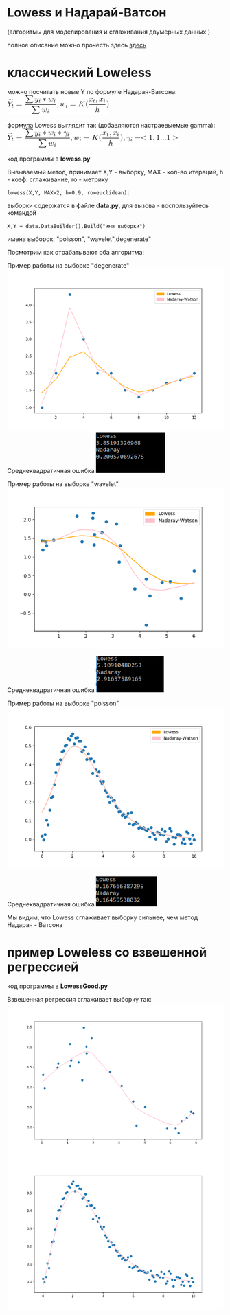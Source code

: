 # Lowess и Надарай-Ватсон
(алгоритмы для моделирования и сглаживания двумерных данных )

полное описание можно прочесть здесь [здесь]( http://www.machinelearning.ru/wiki/index.php?title=%D0%90%D0%BB%D0%B3%D0%BE%D1%80%D0%B8%D1%82%D0%BC_LOWESS)


# классический Loweless

можно посчитать новые Y по формуле Надарая-Ватсона:
![](https://raw.githubusercontent.com/okiochan/Lowess/master/h1.gif)

формула Lowess выглядит так (добавляются настраевыемые gamma): 
![](https://raw.githubusercontent.com/okiochan/Lowess/master/h2.gif)

код программы в **lowess.py**

Вызываемый метод, принимает X,Y - выборку, MAX - кол-во итераций, h - коэф. сглаживание, ro - метрику
```
lowess(X,Y, MAX=2, h=0.9, ro=euclidean):
```
выборки содержатся в файле **data.py**, для вызова - воспользуйтесь командой 
```
X,Y = data.DataBuilder().Build("имя выборки")
```
имена выборок: "poisson", "wavelet",degenerate"

Посмотрим как отрабатывают оба алгоритма:

Пример работы на выборке "degenerate"
![](https://raw.githubusercontent.com/okiochan/Lowess/master/Figure_11.png)
Среднеквадратичная ошибка
![](https://raw.githubusercontent.com/okiochan/Lowess/master/ssse.png)

Пример работы на выборке "wavelet"
![](https://raw.githubusercontent.com/okiochan/Lowess/master/Figure_12.png)

Среднеквадратичная ошибка
![](https://raw.githubusercontent.com/okiochan/Lowess/master/ssse1.png)

Пример работы на выборке "poisson"
![](https://raw.githubusercontent.com/okiochan/Lowess/master/Figure_13.png)

Среднеквадратичная ошибка
![](https://raw.githubusercontent.com/okiochan/Lowess/master/ssse2.png)

Мы видим, что Lowess сглаживает выборку сильнее, чем метод Надарая - Ватсона

# пример Loweless со взвешенной регрессией

код программы  в **LowessGood.py**

Взвешенная регрессия сглаживает выборку так: 
![](https://raw.githubusercontent.com/okiochan/Lowess/master/Figure_1.png)
![](https://raw.githubusercontent.com/okiochan/Lowess/master/Figure_2.png)


